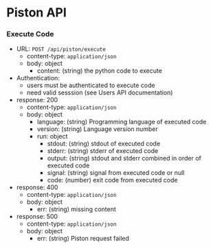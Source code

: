 # Piston API

### Execute Code

- URL: `POST /api/piston/execute`
  - content-type: `application/json`
  - body: object
    - content: (string) the python code to execute
- Authentication:
  - users must be authenticated to execute code
  - need valid sesssion (see Users API documentation)
- response: 200
  - content-type: `application/json`
  - body: object
    - language: (string) Programming language of executed code
    - version: (string) Language version number
    - run: object
      - stdout: (string) stdout of executed code
      - stderr: (string) stderr of executed code
      - output: (string) stdout and stderr combined in order of executed code
      - signal: (string) signal from executed code or null
      - code: (number) exit code from executed code
- response: 400
  - content-type: `application/json`
  - body: object
    - err: (string) missing content
- response: 500
  - content-type: `application/json`
  - body: object
    - err: (string) Piston request failed
